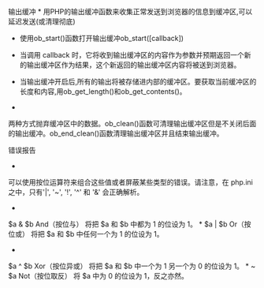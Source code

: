 输出缓冲
* 
用PHP的输出缓冲函数来收集正常发送到浏览器的信息到缓冲区,可以延迟发送(或清理彻底)

* 使用ob_start()函数打开输出缓冲ob_start([callback])

* 当调用 callback 时，它将收到输出缓冲区的内容作为参数并预期返回一个新的输出缓冲区作为结果，这个新返回的输出缓冲区内容将被送到浏览器。

* 当输出缓冲开启后,所有的输出将被存储进内部的缓冲区。要获取当前缓冲区的长度和内容,用ob_get_length()和ob_get_contents()。

* 
两种方式抛弃缓冲区中的数据。ob_clean()函数可清理输出缓冲区但是不关闭后面的输出缓冲。ob_end_clean()函数清理输出缓冲区并且结束输出缓冲。

错误报告

* 
可以使用按位运算符来组合这些值或者屏蔽某些类型的错误。请注意，在 php.ini 之中，只有'|', '~', '!', '^' 和 '&' 会正确解析。

* 
$a & $b	And（按位与）	将把 $a 和 $b 中都为 1 的位设为 1。
* 
$a | $b	Or（按位或）	将把 $a 和 $b 中任何一个为 1 的位设为 1。

* 
$a ^ $b	Xor（按位异或）	将把 $a 和 $b 中一个为 1 另一个为 0 的位设为 1。
* 
~ $a	Not（按位取反）	将 $a 中为 0 的位设为 1，反之亦然。


